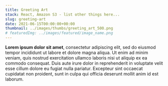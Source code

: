 ```yaml
---
title: Greeting Art
stack: React, Amazon S3 - list other things here...
slug: greeting-art
date: 2021-06-15T00:00:00+00:00
thumbnail: ../images/thumbs/greeting_art_500.png
# featuredImg: ../images/featured/image_name.png
---
```


**Lorem ipsum dolor sit amet**, consectetur adipiscing elit, sed do eiusmod tempor incididunt ut labore et dolore magna aliqua. Ut enim ad minim veniam, quis nostrud exercitation ullamco laboris nisi ut aliquip ex ea commodo consequat. Duis aute irure dolor in reprehenderit in voluptate velit esse cillum dolore eu fugiat nulla pariatur. Excepteur sint occaecat cupidatat non proident, sunt in culpa qui officia deserunt mollit anim id est laborum.